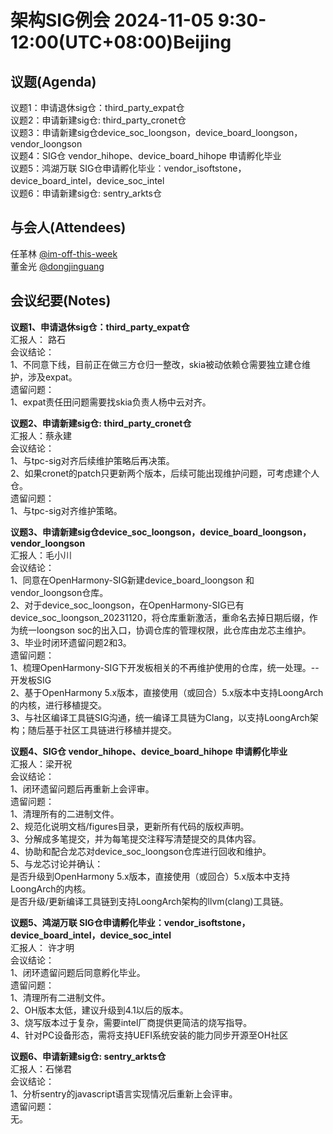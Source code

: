 # 架构SIG例会 2024-11-05 9:30-12:00(UTC+08:00)Beijing

## 议题(Agenda)

议题1：申请退休sig仓：third_party_expat仓  
议题2：申请新建sig仓: third_party_cronet仓  
议题3：申请新建sig仓device_soc_loongson，device_board_loongson，vendor_loongson  
议题4：SIG仓 vendor_hihope、device_board_hihope 申请孵化毕业  
议题5：鸿湖万联 SIG仓申请孵化毕业：vendor_isoftstone，device_board_intel，device_soc_intel  
议题6：申请新建sig仓: sentry_arkts仓  

## 与会人(Attendees)

任革林 [@im-off-this-week](https://gitee.com/im-off-this-week)  
董金光 [@dongjinguang](https://gitee.com/dongjinguang)  

## 会议纪要(Notes)

**议题1、申请退休sig仓：third_party_expat仓**  
汇报人： 路石  
会议结论：  
1、不同意下线，目前正在做三方仓归一整改，skia被动依赖仓需要独立建仓维护，涉及expat。  
遗留问题：  
1、expat责任田问题需要找skia负责人杨中云对齐。  

**议题2、申请新建sig仓: third_party_cronet仓**  
汇报人：蔡永建  
会议结论：  
1、与tpc-sig对齐后续维护策略后再决策。  
2、如果cronet的patch只更新两个版本，后续可能出现维护问题，可考虑建个人仓。  
遗留问题：  
1、与tpc-sig对齐维护策略。  

**议题3、申请新建sig仓device_soc_loongson，device_board_loongson，vendor_loongson**  
汇报人：毛小川  
会议结论：  
1、同意在OpenHarmony-SIG新建device_board_loongson 和 vendor_loongson仓库。  
2、对于device_soc_loongson，在OpenHarmony-SIG已有device_soc_loongson_20231120，将仓库重新激活，重命名去掉日期后缀，作为统一loongson soc的出入口，协调仓库的管理权限，此仓库由龙芯主维护。  
3、毕业时闭环遗留问题2和3。  
遗留问题：  
1、梳理OpenHarmony-SIG下开发板相关的不再维护使用的仓库，统一处理。-- 开发板SIG  
2、基于OpenHarmony 5.x版本，直接使用（或回合）5.x版本中支持LoongArch的内核，进行移植提交。  
3、与社区编译工具链SIG沟通，统一编译工具链为Clang，以支持LoongArch架构；随后基于社区工具链进行移植并提交。  

**议题4、SIG仓 vendor_hihope、device_board_hihope 申请孵化毕业**  
汇报人：梁开祝  
会议结论：  
1、闭环遗留问题后再重新上会评审。  
遗留问题：  
1、清理所有的二进制文件。  
2、规范化说明文档/figures目录，更新所有代码的版权声明。  
3、分解成多笔提交，并为每笔提交注释写清楚提交的具体内容。  
4、协助和配合龙芯对device_soc_loongson仓库进行回收和维护。  
5、与龙芯讨论并确认：  
   是否升级到OpenHarmony 5.x版本，直接使用（或回合）5.x版本中支持LoongArch的内核。  
   是否升级/更新编译工具链到支持LoongArch架构的llvm(clang)工具链。  

**议题5、鸿湖万联  SIG仓申请孵化毕业：vendor_isoftstone，device_board_intel，device_soc_intel**  
汇报人： 许才明  
会议结论：  
1、闭环遗留问题后同意孵化毕业。  
遗留问题：  
1、清理所有二进制文件。  
2、OH版本太低，建议升级到4.1以后的版本。  
3、烧写版本过于复杂，需要intel厂商提供更简洁的烧写指导。  
4、针对PC设备形态，需将支持UEFI系统安装的能力同步开源至OH社区  

**议题6、申请新建sig仓: sentry_arkts仓**  
汇报人：石悌君  
会议结论：  
1、分析sentry的javascript语言实现情况后重新上会评审。  
遗留问题：  
无。  
